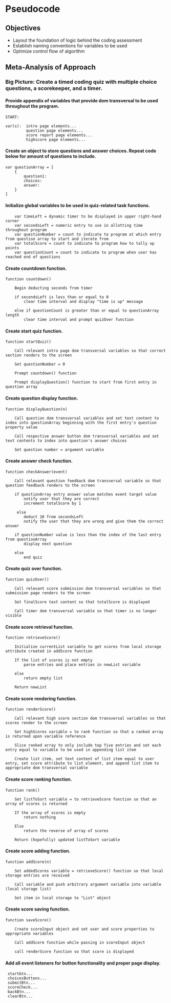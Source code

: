 # Pseudocode

## Objectives

- Layout the foundation of logic behind the coding assessment
- Establish naming conventions for variables to be used
- Optimize control flow of algorithm

## Meta-Analysis of Approach

### Big Picture: Create a timed coding quiz with multiple choice questions, a scorekeeper, and a timer. 

#### Provide appendix of variables that provide dom transversal to be used throughout the program.

```
START:

var(s):  intro page elements...
         question page elements...
         score report page elements...
         highscore page elements...
```
#### Create an object to store questions and answer choices. Repeat code below for amount of questions to include. 

```
var questionArray = [
    {
        question1:
        choices:
        answer:
    }
]
```

#### Initialize global variables to be used in quiz-related task functions.

``` 
    var timeLeft = dynamic timer to be displayed in upper right-hand corner 
    var secondsLeft = numeric entry to use in allotting time throughout program
    var questionNumber = count to indicate to program at which entry from question array to start and iterate from
    var totalScore = count to indicate to program how to tally up points
    var questionCount = count to indicate to program when user has reached end of questions
``` 

#### Create countdown function. 

``` 
function countdown() 

    Begin deducting seconds from timer

    if secondsLeft is less than or equal to 0
        clear time interval and display "time is up" message

    else if questionCount is greater than or equal to questionArray length
        clear time interval and prompt quizOver function

```

#### Create start quiz function.

```
function startQuiz()

    Call relevant intro page dom transversal variables so that correct section renders to the screen

    Set questionNumber = 0

    Prompt countdown() function

    Prompt displayQuestion() function to start from first entry in question array
```

#### Create question display function.

```
function displayQuestion(n)

    Call question dom transversal variables and set text content to index into questionArray beginning with the first entry's question property value

    Call respective answer button dom transversal variables and set text contents to index into question's answer choices

    Set question number = argument variable
```
#### Create answer check function.

```
function checkAnswer(event)

    Call relevant question feedback dom transversal variable so that question feedback renders to the screen

    if questionArray entry answer value matches event target value
        notify user that they are correct
        increment totalScore by 1

     else
        deduct 10 from secondsLeft
        notify the user that they are wrong and give them the correct answer

    if questionNumber value is less than the index of the last entry from questionArray
        display next question

    else
        end quiz
```

#### Create quiz over function.

```
function quizOver()

    Call relevant score submission dom transversal variables so that submission page renders to the screen

    Set finalScore text content so that totalScore is displayed

    Call timer dom transversal variable so that timer is no longer visible
```

#### Create score retrieval function.

```
function retrieveScore()

    Initialize currentList variable to get scores from local storage attribute created in addScore function

    If the list of scores is not empty
        parse entries and place entries in newList variable

    else
        return empty list

    Return newList

```

#### Create score rendering function.

```
function renderScore()

    Call relevant high score section dom transversal variables so that scores render to the screen

    Set highScores variable = to rank function so that a ranked array is returned upon variable reference

    Slice ranked array to only include top five entries and set each entry equal to variable to be used in appending list item

    Create list item, set text content of list item equal to user entry, set score attribute to list element, and append list item to appropriate dom transversal variable
```

#### Create score ranking function.

```
function rank()

    Set listToSort variable = to retrieveScore function so that an array of scores is returned

    If the array of scores is empty
        return nothing

    Else 
        return the reverse of array of scores

    Return (hopefully) updated listToSort variable
```

#### Create score adding function.

```
function addScore(n)

    Set addedScores variable = retrieveScore() function so that local storage entries are received

    Call variable and push arbitrary argument variable into variable (local storage list) 

    Set item in local storage to "List" object
```

#### Create score saving function.

```
function saveScore()

    Create scoreInput object and set user and score properties to appropriate variables

    Call addScore function while passing in scoreInput object

    call renderScore function so that score is displayed
```


#### Add all event listeners for button functionality and proper page display.

     startbtn...
     choicesButtons...
     submitBtn...
     scoreCheck...
     backBtn...
     clearBtn...


